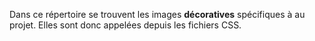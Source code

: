 Dans ce répertoire se trouvent les images **décoratives** spécifiques à au projet.
Elles sont donc appelées depuis les fichiers CSS.